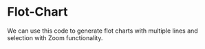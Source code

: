 # Flot-Chart
We can use this code to generate flot charts with multiple lines and selection with Zoom functionality.
